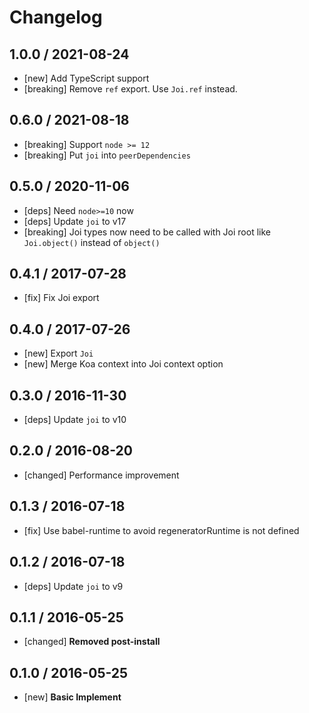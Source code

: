 # Changelog

## 1.0.0 / 2021-08-24

- [new] Add TypeScript support
- [breaking] Remove `ref` export. Use `Joi.ref` instead.

## 0.6.0 / 2021-08-18

- [breaking] Support `node >= 12`
- [breaking] Put `joi` into `peerDependencies`

## 0.5.0 / 2020-11-06

- [deps] Need `node>=10` now
- [deps] Update `joi` to v17
- [breaking] Joi types now need to be called with Joi root like `Joi.object()` instead of `object()`

## 0.4.1 / 2017-07-28

- [fix] Fix Joi export

## 0.4.0 / 2017-07-26

- [new] Export `Joi`
- [new] Merge Koa context into Joi context option

## 0.3.0 / 2016-11-30

- [deps] Update `joi` to v10

## 0.2.0 / 2016-08-20

- [changed] Performance improvement

## 0.1.3 / 2016-07-18

- [fix] Use babel-runtime to avoid regeneratorRuntime is not defined

## 0.1.2 / 2016-07-18

- [deps] Update `joi` to v9

## 0.1.1 / 2016-05-25

- [changed] **Removed post-install**

## 0.1.0 / 2016-05-25

- [new] **Basic Implement**
